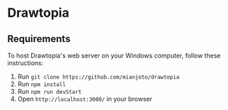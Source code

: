 # Drawtopia

## Requirements
To host Drawtopia's web server on your Windows computer, follow these instructions:
1. Run `git clone https://github.com/mianjoto/drawtopia`
2. Run `npm install`
3. Run `npm run devStart`
4. Open `http://localhost:3000/` in your browser 